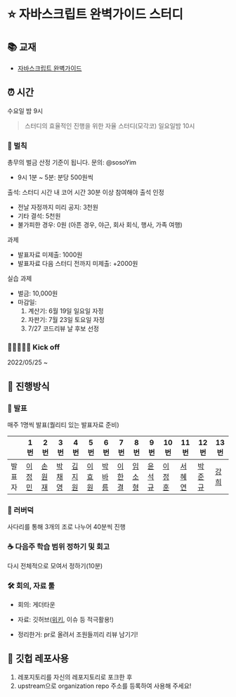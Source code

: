 # ⭐️ 자바스크립트 완벽가이드 스터디

## 📚 교재

- [자바스크립트 완벽가이드](http://www.yes24.com/Product/Goods/108450351)


## ⏰ 시간

수요일 밤 9시

> 스터디의 효율적인 진행을 위한 자율 스터디(모각코) 일요일밤 10시

### 👻 벌칙

총무의 벌금 산정 기준이 됩니다. 문의: @sosoYim 
- 9시 1분 ~ 5분: 분당 500원씩

출석: 스터디 시간 내 코어 시간 30분 이상 참여해야 출석 인정
- 전날 자정까지 미리 공지: 3천원
- 기타 결석: 5천원
- 불가피한 경우: 0원 (아픈 경우, 야근, 회사 회식, 행사, 가족 여행)

과제
- 발표자료 미제출: 1000원
- 발표자료 다음 스터디 전까지 미제출: +2000원

실습 과제
- 벌금: 10,000원
- 마감일:
  1. 계산기: 6월 19일 일요일 자정
  2. 자판기: 7월 23일 토요일 자정
  3. 7/27 코드리뷰 날 후보 선정


### 🏃🏻🏃🏻‍♀️ Kick off

2022/05/25 ~

## 📝 진행방식

### 🎤 발표

매주 1명씩 발표(퀄리티 있는 발표자료 준비)

|          | 1번 | 2번 | 3번 | 4번 | 5번 | 6번 | 7번 | 8번 | 9번 | 10번 | 11번 | 12번 | 13번 | 
|----------|----|----|----|----|----|----|----|----|----|----|----|----|----|
| 발표자 | [이정민](https://github.com/hustle-dev) | [손원재](https://github.com/sonwonjae) | [박채영](https://github.com/coolchaeyoung) | [김지원](https://github.com/jiwonkim0131) | [이효원](https://github.com/hhhyyo) | [박바름](https://github.com/congaweb) | [이한결](https://github.com/hanana1253) | [임소형](https://github.com/sosoYim) | [윤석규](https://github.com/dbstjrrb12) | [이정훈](https://github.com/jhyj0521) | [서혜연](https://github.com/skojphy) | [박준규](https://github.com/jkpark104) | [강희](https://github.com/kheeyaa) |


### 🐥 러버덕

사다리를 통해 3개의 조로 나누어 40분씩 진행

### ☕️ 다음주 학습 범위 정하기 및 회고

다시 전체적으로 모여서 정하기(10분)

### 🛠 회의, 자료 툴

- 회의: 게더타운
- 자료: 깃허브([위키](https://github.com/FEonTheBlock/JavaScript_The-Definitive-Guide/wiki), 이슈 등 적극활용!)

- 정리한거: pr로 올려서 조원들끼리 리뷰 남기기!

## 📜 깃헙 레포사용

1. 레포지토리를 자신의 레포지토리로 포크한 후
2. upstream으로 organization repo 주소를 등록하여 사용해 주세요!
